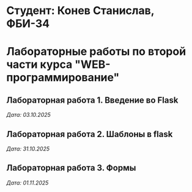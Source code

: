 
# Студент: Конев Станислав, ФБИ-34

# Лабораторные работы по второй части курса "WEB-программирование"

## Лабораторная работа 1. Введение во Flask

*Дата: 03.10.2025*

## Лабораторная работа 2. Шаблоны в flask

*Дата: 31.10.2025*


## Лабораторная работа 3. Формы

*Дата: 01.11.2025*

